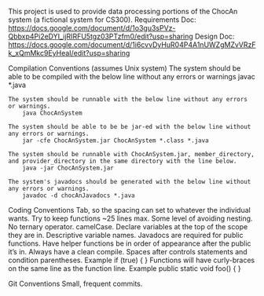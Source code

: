 This project is used to provide data processing portions of the ChocAn system (a fictional system for CS300).
    Requirements Doc:   https://docs.google.com/document/d/1o3gu3sPVz-Qbbxp4Pi2eDYI_ijRIRFU5tgz03PTzfm0/edit?usp=sharing
    Design Doc:         https://docs.google.com/document/d/1i6cvvDyHuR04P4A1nUWZgMZvVRzFk_xQmMkc9EyHeaI/edit?usp=sharing


Compilation Conventions (assumes Unix system)
	The system should be able to be compiled with the below line without any errors or warnings
		javac *.java

	The system should be runnable with the below line without any errors or warnings.
		java ChocAnSystem

	The system should be able to be be jar-ed with the below line without any errors or warnings.
		jar -cfe ChocAnSystem.jar ChocAnSystem *.class *.java

	The system should be runnable with ChocAnSystem.jar, member_directory, and provider_directory in the same directory with the line below.
		java -jar ChocAnSystem.jar

	The system's javadocs should be generated with the below line without any errors or warnings.
		javadoc -d chocAnJavadocs *.java


Coding Conventions
	Tab, so the spacing can set to whatever the individual wants.
	Try to keep functions ~25 lines max.
	Some level of avoiding nesting.
	No ternary operator.
	camelCase.
	Declare variables at the top of the scope they are in.
	Descriptive variable names.
	Javadocs are required for public functions.
	Have helper functions be in order of appearance after the public it’s in.
	Always have a clean compile.
	Spaces after controls statements and condition parentheses.
		Example
		if (true) {
		}
	Functions will have curly-braces on the same line as the function line.
		Example
		public static void foo() {
		}


Git Conventions
	Small, frequent commits.

